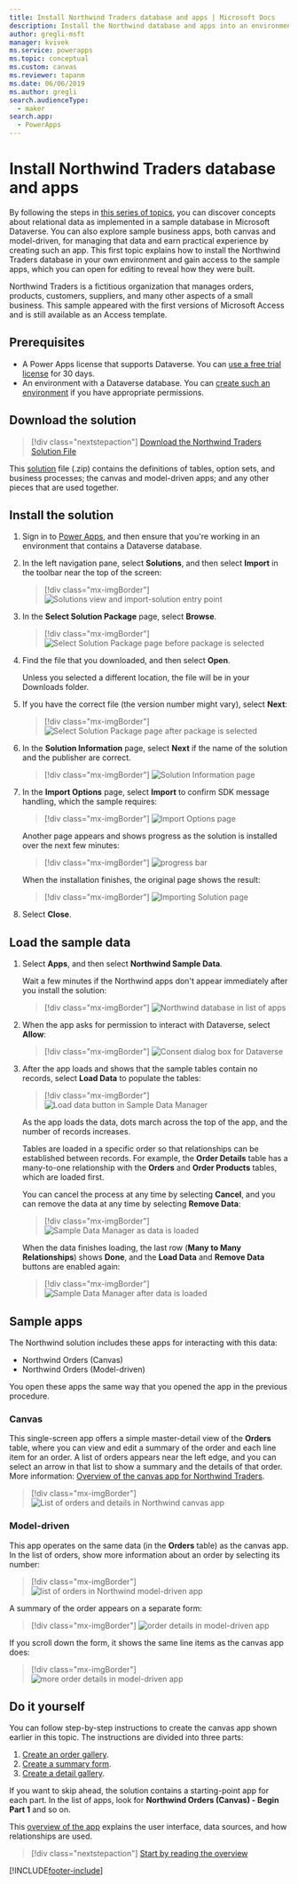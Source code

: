 ```yaml
---
title: Install Northwind Traders database and apps | Microsoft Docs
description: Install the Northwind database and apps into an environment to explore relational concepts.
author: gregli-msft
manager: kvivek
ms.service: powerapps
ms.topic: conceptual
ms.custom: canvas
ms.reviewer: tapanm
ms.date: 06/06/2019
ms.author: gregli
search.audienceType: 
  - maker
search.app: 
  - PowerApps
---
```


# Install Northwind Traders database and apps

By following the steps in [this series of topics](northwind-orders-canvas-part1.md), you can discover concepts about relational data as implemented in a sample database in Microsoft Dataverse. You can also explore sample business apps, both canvas and model-driven, for managing that data and earn practical experience by creating such an app. This first topic explains how to install the Northwind Traders database in your own environment and gain access to the sample apps, which you can open for editing to reveal how they were built.

Northwind Traders is a fictitious organization that manages orders, products, customers, suppliers, and many other aspects of a small business. This sample appeared with the first versions of Microsoft Access and is still available as an Access template.

## Prerequisites

- A Power Apps license that supports Dataverse. You can [use a free trial license](../signup-for-powerapps.md) for 30 days.
- An environment with a Dataverse database. You can [create such an environment](/power-platform/admin/create-environment) if you have appropriate permissions.

## Download the solution

> [!div class="nextstepaction"]
> [Download the Northwind Traders Solution File](https://pwrappssamples.blob.core.windows.net/samples/NorthwindTraders_1_0_0_6.zip)

This [solution](../../developer/data-platform/introduction-solutions.md) file (.zip) contains the definitions of tables, option sets, and business processes; the canvas and model-driven apps; and any other pieces that are used together.

## Install the solution

1. Sign in to [Power Apps](https://make.powerapps.com?utm_source=padocs&utm_medium=linkinadoc&utm_campaign=referralsfromdoc), and then ensure that you're working in an environment that contains a Dataverse database.

1. In the left navigation pane, select **Solutions**, and then select **Import** in the toolbar near the top of the screen:

    > [!div class="mx-imgBorder"]
    > ![Solutions view and import-solution entry point](media/northwind-install/solution-import.png)

1. In the **Select Solution Package** page, select **Browse**.

    > [!div class="mx-imgBorder"]
    > ![Select Solution Package page before package is selected](media/northwind-install/select-solution2.png)

1. Find the file that you downloaded, and then select **Open**.

    Unless you selected a different location, the file will be in your Downloads folder.

1. If you have the correct file (the version number might vary), select **Next**:

    > [!div class="mx-imgBorder"]
    > ![Select Solution Package page after package is selected](media/northwind-install/confirm-solution2.png)

1. In the **Solution Information** page, select **Next** if the name of the solution and the publisher are correct.

    > [!div class="mx-imgBorder"]
    > ![Solution Information page](media/northwind-install/confirm-publisher.png)

1. In the **Import Options** page, select **Import** to confirm SDK message handling, which the sample requires:

    > [!div class="mx-imgBorder"]
    > ![Import Options page](media/northwind-install/confirm-sdk.png)

    Another page appears and shows progress as the solution is installed over the next few minutes:

    > [!div class="mx-imgBorder"]
    > ![progress bar](media/northwind-install/solution-progress.png)

    When the installation finishes, the original page shows the result:

    > [!div class="mx-imgBorder"]
    > ![Importing Solution page](media/northwind-install/solution-success.png)

1. Select **Close**.

## Load the sample data

1. Select **Apps**, and then select **Northwind Sample Data**.

    Wait a few minutes if the Northwind apps don't appear immediately after you install the solution:

    > [!div class="mx-imgBorder"]
    > ![Northwind database in list of apps](media/northwind-install/sample-data-app.png)

1. When the app asks for permission to interact with Dataverse, select **Allow**:

    > [!div class="mx-imgBorder"]
    > ![Consent dialog box for Dataverse](media/northwind-install/sample-data-permission.png)

1. After the app loads and shows that the sample tables contain no records, select **Load Data** to populate the tables:

    > [!div class="mx-imgBorder"]
    > ![Load data button in Sample Data Manager](media/northwind-install/sample-data-load.png)

    As the app loads the data, dots march across the top of the app, and the number of records increases.

    Tables are loaded in a specific order so that relationships can be established between records. For example, the **Order Details** table has a many-to-one relationship with the **Orders** and **Order Products** tables, which are loaded first.

    You can cancel the process at any time by selecting **Cancel**, and you can remove the data at any time by selecting **Remove Data**:

    > [!div class="mx-imgBorder"]
    > ![Sample Data Manager as data is loaded](media/northwind-install/sample-data-progress.png)

    When the data finishes loading, the last row (**Many to Many Relationships**) shows **Done**, and the **Load Data** and **Remove Data** buttons are enabled again:

    > [!div class="mx-imgBorder"]
    > ![Sample Data Manager after data is loaded](media/northwind-install/sample-data-complete.png)

## Sample apps

The Northwind solution includes these apps for interacting with this data:

- Northwind Orders (Canvas)
- Northwind Orders (Model-driven)

You open these apps the same way that you opened the app in the previous procedure.

### Canvas

This single-screen app offers a simple master-detail view of the **Orders** table, where you can view and edit a summary of the order and each line item for an order. A list of orders appears near the left edge, and you can select an arrow in that list to show a summary and the details of that order. More information: [Overview of the canvas app for Northwind Traders](northwind-orders-canvas-overview.md).

> [!div class="mx-imgBorder"]
> ![List of orders and details in Northwind canvas app](media/northwind-install/orders-canvas.png)

### Model-driven

This app operates on the same data (in the **Orders** table) as the canvas app. In the list of orders, show more information about an order by selecting its number:

> [!div class="mx-imgBorder"]
> ![list of orders in Northwind model-driven app](media/northwind-install/orders-model.png)

A summary of the order appears on a separate form:

> [!div class="mx-imgBorder"]
> ![order details in model-driven app](media/northwind-install/orders-model-2.png)

If you scroll down the form, it shows the same line items as the canvas app does:

> [!div class="mx-imgBorder"]
> ![more order details in model-driven app](media/northwind-install/orders-model-3.png)

## Do it yourself

You can follow step-by-step instructions to create the canvas app shown earlier in this topic.  The instructions are divided into three parts:

1. [Create an order gallery](northwind-orders-canvas-part1.md).
1. [Create a summary form](northwind-orders-canvas-part2.md).
1. [Create a detail gallery](northwind-orders-canvas-part3.md).

If you want to skip ahead, the solution contains a starting-point app for each part.  In the list of apps, look for **Northwind Orders (Canvas) - Begin Part 1** and so on.

This [overview of the app](northwind-orders-canvas-overview.md) explains the user interface, data sources, and how relationships are used.

> [!div class="nextstepaction"]
> [Start by reading the overview](northwind-orders-canvas-overview.md)


[!INCLUDE[footer-include](../../includes/footer-banner.md)]